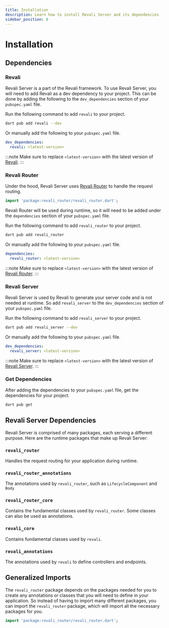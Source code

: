 ```yaml
---
title: Installation
description: Learn how to install Revali Server and its dependencies
sidebar_position: 0
---
```


# Installation

## Dependencies

### Revali

Revali Server is a part of the Revali framework. To use Revali Server, you will need to add Revali as a dev dependency to your project. This can be done by adding the following to the `dev_dependencies` section of your `pubspec.yaml` file.

Run the following command to add `revali` to your project.

```bash
dart pub add revali --dev
```

Or manually add the following to your `pubspec.yaml` file.

```yaml title="pubspec.yaml"
dev_dependencies:
  revali: <latest-version>
```

:::note
Make sure to replace `<latest-version>` with the latest version of [Revali][revali-pub].
:::

### Revali Router

Under the hood, Revali Server uses [Revali Router][revali-router-pub] to handle the request routing.

```dart
import 'package:revali_router/revali_router.dart';
```

Revali Router will be used during runtime, so it will need to be added under the `dependencies` section of your `pubspec.yaml` file.

Run the following command to add `revali_router` to your project.

```bash
dart pub add revali_router
```

Or manually add the following to your `pubspec.yaml` file.

```yaml title="pubspec.yaml"
dependencies:
  revali_router: <latest-version>
```

:::note
Make sure to replace `<latest-version>` with the latest version of [Revali Router][revali-router-pub].
:::

### Revali Server

Revali Server is used by Revali to generate your server code and is not needed at runtime. So add `revali_server` to the `dev_dependencies` section of your `pubspec.yaml` file.

Run the following command to add `revali_server` to your project.

```bash
dart pub add revali_server --dev
```

Or manually add the following to your `pubspec.yaml` file.

```yaml title="pubspec.yaml"
dev_dependencies:
  revali_server: <latest-version>
```

:::note
Make sure to replace `<latest-version>` with the latest version of [Revali Server][revali-server-pub].
:::

### Get Dependencies

After adding the dependencies to your `pubspec.yaml` file, get the dependencies for your project.

```bash
dart pub get
```

## Revali Server Dependencies

Revali Server is comprised of many packages, each serving a different purpose. Here are the runtime packages that make up Revali Server:

### `revali_router`

Handles the request routing for your application during runtime.

### `revali_router_annotations`

The annotations used by `revali_router`, such as `LifecycleComponent` and `Body`

### `revali_router_core`

Contains the fundamental classes used by `revali_router`. Some classes can also be used as annotations.

### `revali_core`

Contains fundamental classes used by `revali`.

### `revali_annotations`

The annotations used by `revali` to define controllers and endpoints.

## Generalized Imports

The `revali_router` package depends on the packages needed for you to create any annotations or classes that you will need to define in your application. So instead of having to import many different packages, you can import the `revali_router` package, which will import all the necessary packages for you.

```dart
import 'package:revali_router/revali_router.dart';
```

[revali-pub]: https://pub.dev/packages/revali
[revali-server-pub]: https://pub.dev/packages/revali_server
[revali-router-pub]: https://pub.dev/packages/revali_router

